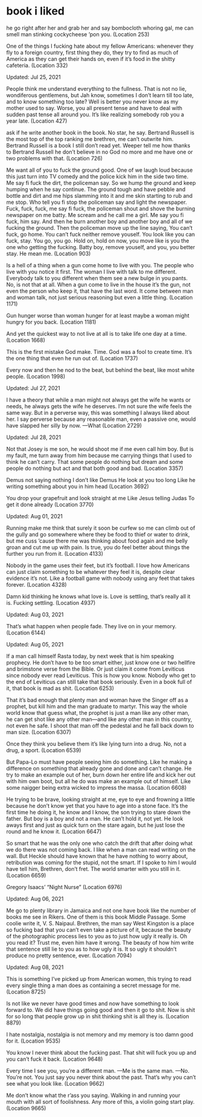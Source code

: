 # book i liked

he go right after her and grab her and say bombocloth whoring gal, me can smell man stinking cockycheese ’pon you. (Location 253)

One of the things I fucking hate about my fellow Americans: whenever they fly to a foreign country, first thing they do, they try to find as much of America as they can get their hands on, even if it’s food in the shitty cafeteria. (Location 332)

Updated: Jul 25, 2021

People think me understand everything to the fullness. That is not no lie, wondiferous gentlemens, but Jah know, sometimes I don’t learn till too late, and to know something too late? Well is better you never know as my mother used to say. Worse, you all present tense and have to deal with sudden past tense all around you. It’s like realizing somebody rob you a year late. (Location 427)

ask if he write another book in the book. No star, he say. Bertrand Russell is the most top of the top ranking me brethren, me can’t outwrite him. Bertrand Russell is a book I still don’t read yet. Weeper tell me how thanks to Bertrand Russell he don’t believe in no God no more and me have one or two problems with that. (Location 726)

Me want all of you to fuck the ground good. One of we laugh loud because this just turn into TV comedy and the police kick him in the side two time. Me say fi fuck the dirt, the policeman say. So we hump the ground and keep humping when he say continue. The ground tough and have pebble and bottle and dirt and me hips slamming into it and me skin starting to rub and me stop. Who tell you fi stop the policeman say and light the newspaper. Fuck, fuck, fuck, me say fi fuck, the policeman shout and shove the burning newspaper on me batty. Me scream and he call me a girl. Me say you fi fuck, him say. And then he burn another boy and another boy and all of we fucking the ground. Then the policeman move up the line saying, You can’t fuck, go home. You can’t fuck neither remove youself. You look like you can fuck, stay. You go, you go. Hold on, hold on now, you move like is you the one who getting the fucking. Batty boy, remove youself, and you, you better stay. He mean me. (Location 903)

Is a hell of a thing when a gun come home to live with you. The people who live with you notice it first. The woman I live with talk to me different. Everybody talk to you different when them see a new bulge in you pants. No, is not that at all. When a gun come to live in the house it’s the gun, not even the person who keep it, that have the last word. It come between man and woman talk, not just serious reasoning but even a little thing. (Location 1171)

Gun hunger worse than woman hunger for at least maybe a woman might hungry for you back. (Location 1181)

And yet the quickest way to not live at all is to take life one day at a time. (Location 1668)

This is the first mistake God make. Time. God was a fool to create time. It’s the one thing that even he run out of. (Location 1737)

Every now and then he nod to the beat, but behind the beat, like most white people. (Location 1998)

Updated: Jul 27, 2021

I have a theory that while a man might not always get the wife he wants or needs, he always gets the wife he deserves. I’m not sure the wife feels the same way. But in a perverse way, this was something I always liked about her. I say perverse because any reasonable man, even a passive one, would have slapped her silly by now. —What (Location 2729)

Updated: Jul 28, 2021

Not that Josey is me son, he would shoot me if me even call him boy. But is my fault, me turn away from him because me carrying things that I used to think he can’t carry. That some people do nothing but dream and some people do nothing but act and that both good and bad. (Location 3357)

Demus not saying nothing I don’t like Demus He look at you too long Like he writing something about you in him head (Location 3692)

You drop your grapefruit and look straight at me Like Jesus telling Judas To get it done already (Location 3770)

Updated: Aug 01, 2021

Running make me think that surely it soon be curfew so me can climb out of the gully and go somewhere where they be food to thief or water to drink, but me cuss ’cause there me was thinking about food again and me belly groan and cut me up with pain. Is true, you do feel better about things the further you run from it. (Location 4133)

Nobody in the game uses their feet, but it’s football. I love how Americans can just claim something to be whatever they feel it is, despite clear evidence it’s not. Like a football game with nobody using any feet that takes forever. (Location 4328)

Damn kid thinking he knows what love is. Love is settling, that’s really all it is. Fucking settling. (Location 4937)

Updated: Aug 03, 2021

That’s what happen when people fade. They live on in your memory. (Location 6144)

Updated: Aug 05, 2021

If a man call himself Rasta today, by next week that is him speaking prophecy. He don’t have to be too smart either, just know one or two hellfire and brimstone verse from the Bible. Or just claim it come from Leviticus since nobody ever read Leviticus. This is how you know. Nobody who get to the end of Leviticus can still take that book seriously. Even in a book full of it, that book is mad as shit. (Location 6253)

That it’s bad enough that plenty man and woman have the Singer off as a prophet, but kill him and the man graduate to martyr. This way the whole world know that guess what, the prophet is just a man like any other man, he can get shot like any other man—and like any other man in this country, not even he safe. I shoot that man off the pedestal and he fall back down to man size. (Location 6307)

Once they think you believe them it’s like lying turn into a drug. No, not a drug, a sport. (Location 6539)

But Papa-Lo must have people seeing him do something. Like he making a difference on something that already gone and done and can’t change. He try to make an example out of her, burn down her entire life and kick her out with him own boot, but all he do was make an example out of himself. Like some naigger being extra wicked to impress the massa. (Location 6608)

He trying to be brave, looking straight at me, eye to eye and frowning a little because he don’t know yet that you have to age into a stone face. It’s the first time he doing it, he know and I know, the son trying to stare down the father. But boy is a boy and not a man. He can’t hold it, not yet. He look aways first and just as quick turn on the stare again, but he just lose the round and he know it. (Location 6647)

So smart that he was the only one who catch the drift that after doing what we do there was not coming back. I like when a man can read writing on the wall. But Heckle should have known that he have nothing to worry about, retribution was coming for the stupid, not the smart. If I spoke to him I would have tell him, Brethren, don’t fret. The world smarter with you still in it. (Location 6659)

Gregory Isaacs’ “Night Nurse” (Location 6976)

Updated: Aug 06, 2021

Me go to plenty library in Jamaica and not one have book like the number of books me see in Rikers. One of them is this book Middle Passage. Some coolie write it, V. S. Naipaul. Brethren, the man say West Kingston is a place so fucking bad that you can’t even take a picture of it, because the beauty of the photographic process lies to you as to just how ugly it really is. Oh you read it? Trust me, even him have it wrong. The beauty of how him write that sentence still lie to you as to how ugly it is. It so ugly it shouldn’t produce no pretty sentence, ever. (Location 7094)

Updated: Aug 08, 2021

This is something I’ve picked up from American women, this trying to read every single thing a man does as containing a secret message for me. (Location 8725)

Is not like we never have good times and now have something to look forward to. We did have things going good and then it go to shit. Now is shit for so long that people grow up in shit thinking shit is all they is. (Location 8879)

I hate nostalgia, nostalgia is not memory and my memory is too damn good for it. (Location 9535)

You know I never think about the fucking past. That shit will fuck you up and you can’t fuck it back. (Location 9648)

Every time I see you, you’re a different man. —Me is the same man. —No. You’re not. You just say you never think about the past. That’s why you can’t see what you look like. (Location 9662)

Me don’t know what the r’ass you saying. Walking in and running your mouth with all sort of foolishness. Any more of this, a violin going start play. (Location 9665)

